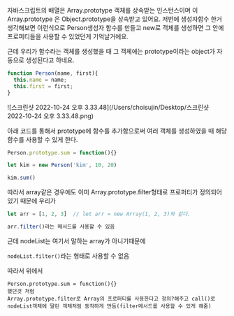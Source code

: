 자바스크립트의 배열은 Array.prototype 객체를 상속받는 인스턴스이며 
이 Array.prototype 은 Object.prototype을 상속받고 있어요.
저번에 생성자함수 한거 생각해보면 이런식으로 Person생성자 함수를 만들고 new로 객체를 생성하면 그 안에 프로퍼티들을 사용할 수 있었던게 기억날거에요.

근데 우리가 함수라는 객체를 생성했을 때 그 객체에는 prototype이라는 object가 자동으로 생성된다고 하네요.

```javascript
function Person(name, first){
  this.name = name;
  this.first = first;
}

```

![스크린샷 2022-10-24 오후 3.33.48](/Users/choisujin/Desktop/스크린샷 2022-10-24 오후 3.33.48.png)

아래 코드를 통해서 prototype에 함수를 추가함으로써 여러 객체를 생성하였을 때 해당함수를 사용할 수 있게 한다.

```javascript
Person.prototype.sum = function(){}

let kim = new Person('kim', 10, 20)

kim.sum()

```



따라서 array같은 경우에도 이미 Array.prototype.filter형태로 프로퍼티가 정의되어 있기 때문에 우리가 

```javascript
let arr = [1, 2, 3]  // let arr = new Array(1, 2, 3)와 같다.

arr.filter()라는 메서드를 사용할 수 있음
```

근데 nodeList는 여기서 말하는 array가 아니기때문에 

```nodeList.filter()```라는 형태로 사용할 수 없음

따라서 위에서 

```
Person.prototype.sum = function(){}
했던것 처럼
Array.prototype.filter로 Array의 프로퍼티를 사용한다고 정의?해주고 call()로 nodeList객체에 딸린 객체처럼 동작하게 만듬(filter메서드를 사용할 수 있게 해줌)